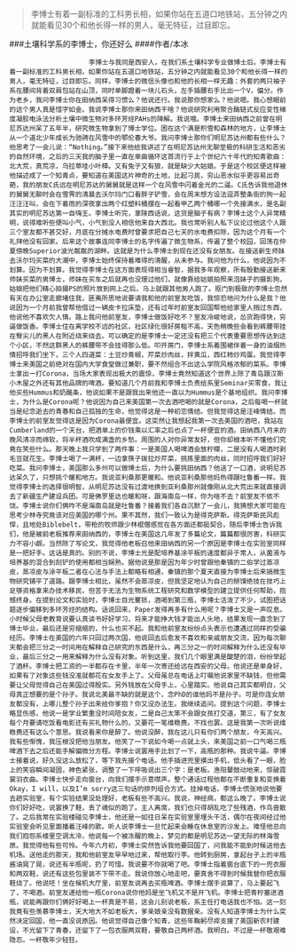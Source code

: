 > 李博士有着一副标准的工科男长相，如果你站在五道口地铁站，五分钟之内就能看见30个和他长得一样的男人，毫无特征，过目即忘。

###土壤科学系的李博士，你还好么
####作者/本冰

						李博士与我同是西安人，在我们系土壤科学专业做博士后。李博士有着一副标准的工科男长相，如果你站在五道口地铁站，五分钟之内就能看见30个和他长得一样的男人，毫无特征，过目即忘。同样，李博士的微信头像也和他的长相一样无趣：外套的两只袖子系在腰间背着双肩包站在山顶，同时单脚蹬着一块儿石头，左手插腰右手比出一个V，偏分。作为老乡，我问李博士你在田纳西呆得习惯么？他说还行。我说那你想家么？他说嗯。我心想眼前的这个男人真是惜字如金。我说李博士那你来田纳西干啥？他说研究利用聚合酶链式反应变性梯度凝胶电泳法分析土壤中微生物对多环芳烃PAHs的降解。我说哦。李博士来田纳西之前曾在明尼苏达州呆了五年半，研究微生物拿到了博士学位。困在这个满是积雪和森林的地方，让李博士从一个道北少年成长为驰骋在风雪中的鄂伦春大爷。我问李博士那你们明尼苏达州都有些什么？他思考了一会儿说：“Nothing。”接下来他给我讲述了在明尼苏达州无聊至极的科研生活和恶劣的自然环境，之后的三天我的脑子里一直在单曲循环这首流行于上个世纪六十年代的知青歌曲：北大荒，真荒凉，乌拉草哇小叶樟。又有兔子又有狼，就是缺少大姑娘。于是这个校区便这样被他描述成了一个知青点，要知道在美国这片神奇的土地，比起刁民，穷山恶水似乎更容易出奇葩，我的朋友C氏远在明尼苏达的舅舅就是这样一个在风雪中闪着金光的二逼。C氏告诉我他退休的舅舅无聊时会在雪霁的清晨去沃尔玛门口看胖子铲雪，会在周末想方设法逗弄整条街的狗一起汪汪汪叫，会在下着雨的深夜拿出两个红塑料桶摆在一起看甲乙两个桶哪一个先接满水，是名副其实的明尼苏达第一自嗨王。李博士听完，拿陕西话说，这货是脑子有病？李博士这个人异常精明，说得难听些便叫小气，小气到没人相信他来自大西北。我也常听别人私下议论过他这个人跟三个室友都不甚交好，月底在分摊水电费时曾要求把自己七天的水电费扣除，因为这个月有一个礼拜他没有回家。后来这个故事连同李博士的名字传遍了微生物系，传遍了整个校园，回荡在仲夏傍晚Superior波光粼粼的湖畔。这就是为什么李博士到现在还没有女朋友。在接送新生师妹去沃尔玛买菜的大潮中，李博士始终保持着难得的清醒，从未参与。我问他为什么，他说因为不划算。因为不划算。我觉得李博士在这方面表现得相当睿智，据我多年观察，所有殷勤接送新来师妹买菜的男博士，师妹在买车之后就再也没理过他们，就像靠给姑娘拍照来泡妹子的摄影狗，姑娘把他们精心拍摄PS的照片放到网上之后，马上就跟其他男人跑了。抠门到极致的李博士忽然有天在办公室走廊堵住我，匪夷所思地说要请我和他的前室友吃饭，我惊恐地问为什么是我？他说因为一个月前我曾帮他借过一辆皮卡拉床垫，还有过年时前室友回国帮他给家里人捎过东西，他说他不喜欢欠人情。路上我问他前室友，李博士做饭好吃不？室友冷峻地说，怂货跑得快，穷逼做饭香。李博士住在离学校不远的社区，社区绿化很好房租不高，天色稍晚些会看到裤腰带挂在臀尖儿的黑人在附近绕来绕去。可以确定的是李博士一定还没有把三个代表重要思想传达到这个小区，不然这群黑人的裤腰带不会挂得那么低。叩开房门，李博士系着围裙伴着一身的油烟热情招呼我们坐下，三个人四道菜：土豆炒青椒，芹菜炒肉丝，拌黄瓜，西红柿炒鸡蛋。我觉得李博士来美国之前绝对在国内大学食堂做过兼职，要不然组合不出这么学院风格浓郁的菜系。李博士拿出一打Corona，当场大家表现出极大的震惊，李博士竟然知道这个世界上除了青岛跟汉斯小木屋之外还有其他品牌的啤酒。要知道几个月前我和李博士负责给系里Seminar买零食，我让他买些Hummus和奶酪条，他说如果不是跟我出来他还一直以为Hummus是个基地组织。我问李博士，为什么是Corona呢？他说因为自己来美国第一次去酒吧喝的就是Corona，之后每喝一杯就当是纪念逝去的青春和自己孤独的生命，他觉得这是一种初恋情结。但我觉得这是汪峰情结。而李博士的前室友觉得这是因为Corona最便宜。这突然让我想起我第一次去美国的酒吧，我站在Cumberland的一个天台，把酒单上的价钱乘以汇率之后也点了一杯便宜的酒。田纳西八月末的晚风清凉而绵软，将半杯酒吹成满盏的乡愁。周围的人对你异常友好，但你却根本听不懂他们究竟在笑些什么。那天晚上我只学到了两件事：一是美国人喝啤酒会放柠檬，二是没有人喝酒时剥毛豆就花生。李博士喝了一满杯，一边拿筷子拨拉炒芹菜，挑拣里面的肉丝，同时招呼我们好好吃菜。我问李博士，美国那么多州可以做博士后，为什么要挑田纳西？他送了一口酒，说明尼苏达呆久了，只想挑个暖和地方。我说亚利桑那更暖和。他说亚利桑那他妈热得跟吐鲁番一样。我觉得李博士的选择很明智，从明尼苏达没有过渡地换到亚利桑那州就像刚从北大荒出来就直接调去了新疆生产建设兵团。可是佛罗里达也暖和呀，跟海南岛一样，你为啥不去？前室友不依不饶。李博士说你们俩咋不是海南岛就是吐鲁番？接着我们各自沉默了一会儿，我猜想大家可能在思考少林寺究竟该对应美国的哪个州。果不其然，我们一致认为是得克萨斯。得克萨斯民风彪悍，且地处Biblebelt，带枪的牧师跟少林棍僧感觉在各方面还都挺契合。随后李博士告诉我们，他是被前老板推荐来田纳西的，李博士在美国这几年发了多篇论文，篇篇都很厉害，科研实力不容小觑。当然除了写论文，我觉得他老板召他来田纳西的另一个原因是李博士在实验室同样是一把好手。这话是真的。别的不说，李博士光是配培养基涂平板的速度都异于常人，从菌液与培养基的混合到刮铲的使用都相当娴熟。据他说是那是因为年少时曾跟他秦镇的二伯学过蒸凉皮，蒸凉皮与涂平板二者在心法与手法上都略有相通，秦镇的那个夏天直接为李博士后来搞微生物研究铺平了道路。跟李博士相比，虽然不会蒸凉皮，但我坚定地认为自己的掰馍绝技在技巧上足够资格拿来办技术移民，但苦于无法为生物系统工程研究和数学模型的建立提供任何帮助，抱憾终身。在提到论文和实验时，李博士目光矍铄，酒喝到第三瓶，李博士活泼了不少，试图把话题逐步偏移到多环芳烃的结构。话说回来，Paper发得再多有什么用呢？李博士又是一声叹息。小时候父母老教育说要认真读书好好学习，将来才能挣大钱才能出人头地，结果发现一直念到了博士毕业，最后还是穷缩缩的，什么也买不起。我和他前室友纷纷点头表示也遭遇过同样的受骗经历。李博士在美国的六年只回过两次国，他说回去后愈发不喜欢和亲戚朋友交流，因为每次聊天都会把三分之一时间用在解释自己研究的东西是什么，再三分之一的时间解释为什么还没有毕业，最后三分之一用来解释为什么没有对象。听到这里，我们几个眼里满是酸楚的泪，纷纷举起了酒杯。李博士把工资的一半都存在卡里，半年一次寄还给远在西安的父母。他说还是单身好，如果有了对象这些钱没准就都花在女友手上了。父母虽总在电话上叮嘱他说家里不缺钱，但他需要让父母觉得自己在美国过得殷实。另外钱放在父母手上，心里踏实。他说自己其实都明白，父母真正想要的是个孙子。我说北美最不缺的就是这个，念PhD的谁他妈不是孙子。可是你连女朋友都没有，上哪儿整个孙子出来给你爹抱？你又没办法生。我继续追问。提到这个问题，李博士略显伤感，他说一是学业繁重没时间陪女友，二是自己太笨不会跟女孩打交道，第三，有了女友每个月要请吃饭看电影还有买礼物什么的，又要花一笔维稳费。不找也罢。这是我第一次听说维稳费还有这么个意思。我说看来你是醉了。他说没醉，我在这儿只有你们两个朋友，今天高兴。我有些惭愧，我压根没把他当朋友。他笑了一下说如今喝一点就上头，来美国之前一口气喝三瓶啤酒下去之后还能手解偏微分方程。李博士说罢用手比划了一下，高瓶的那种。我说牛逼。李博士接着说，好久没这么放松了，等下我先接个电话。他手插进兜里摸出手机，低头看了一眼，脸上的笑容瞬间凝固，神色紧张，调整了一下呼吸说出三个字：是老板。渔阳鼙鼓动地来，惊破霓裳羽衣曲。李博士快步走向窗台，向我们摆手示意噤声。整个通话过程他都在不断重复和变换着Okay，I will，以及I’m sorry这三句话的排列组合方式。挂掉电话，李博士慌张地说他要去趟实验室，有个实验结果没处理好，老板有些不高兴。我说，神经病，都这么晚了。李博士说你们好好吃，说罢换了鞋，丢了魂似的跑了。主人离席，我们也只得胡乱吃了些残酒，作鸟兽散了。之后我常在实验楼碰见李博士，他还是一如往日呆在实验室里埋头干活，偶尔在夜间经过他实验室会听见里面播着汪峰的歌。听人说李博士一旦忙起来会睡在休息室的沙发上。难怪他总向我们抱怨系楼里空调太冷，他说每一个被冻醒的晚上，梦见的都是明尼苏达一望无际的林海雪原。我觉得他有些可怜。今年六月初，李博士突然告诉我他要回国了，问我能不能到时候送他去机场。送他走的那天，我和他前室友早早地过来，帮他取行李。他转到厨房，拿起台子上的半瓶酱油晃了晃，说还有半瓶呢，扔了可惜。我说要不你就喝了吧。李博士指着窗台底下的一兜衣服和两双鞋，说还有这些包里装不下带不走。我说你放心地走吧，要真舍不得到时候我替你把衣服鞋烧了。他说呸！坐在候机大厅里，前室友说再去买瓶啤酒。李博士摆手说算了，马上要起飞了，不喝酒。前室友递给他一瓶Corona说你他妈是坐飞机又不是开飞机。李博士把青柠塞进酒瓶，说能再跟你们俩好好喝上一杯真是不易，这会儿别说老板，系主任打电话我也不怕。这一刻我竟有些羡慕李博士，天大地大不如老板大，爹亲娘亲没有数据亲。没有人知道李博士为什么突然决定回国，他一直没说原因。他说觉得自己像个知青，这些年鞠躬尽瘁支援了美国新农村建设，不光留下了青春，还留下了一包衣服两双鞋，要敬自己两杯酒。我明白。不过是一杯敬艰难隐忍。一杯敬年少轻狂。			  		
